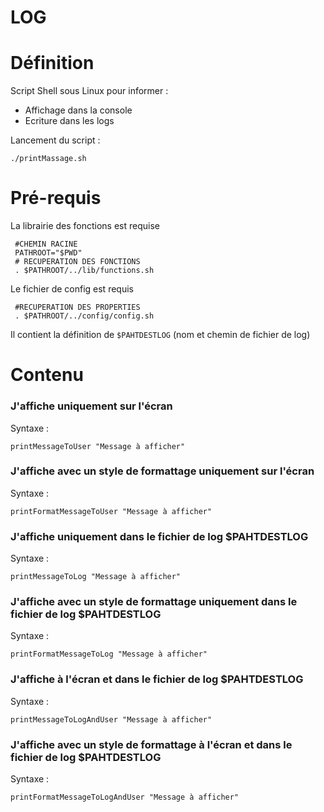 LOG
==========

# Définition
Script Shell sous Linux pour informer :
  - Affichage dans la console
  - Ecriture dans les logs
 
Lancement du script :
 ```shell
 ./printMassage.sh
```
# Pré-requis
La librairie des fonctions est requise
```shell
 #CHEMIN RACINE
 PATHROOT="$PWD"
 # RECUPERATION DES FONCTIONS
 . $PATHROOT/../lib/functions.sh
```
Le fichier de config est requis
```shell
 #RECUPERATION DES PROPERTIES
 . $PATHROOT/../config/config.sh
```
Il contient la définition de `$PAHTDESTLOG` (nom et chemin de fichier de log)

 


# Contenu
### J'affiche uniquement sur l'écran
Syntaxe  :
```shell
printMessageToUser "Message à afficher"
```

### J'affiche avec un style de formattage uniquement sur l'écran
Syntaxe  :
```shell
printFormatMessageToUser "Message à afficher"
```

### J'affiche uniquement dans le fichier de log $PAHTDESTLOG
Syntaxe  :
```shell
printMessageToLog "Message à afficher"
```

### J'affiche avec un style de formattage uniquement dans le fichier de log  $PAHTDESTLOG
Syntaxe  :
```shell
printFormatMessageToLog "Message à afficher"
```

### J'affiche à l'écran et dans le fichier de log $PAHTDESTLOG
Syntaxe  :
```shell
printMessageToLogAndUser "Message à afficher"
```

### J'affiche avec un style de formattage à l'écran et dans le fichier de log  $PAHTDESTLOG
Syntaxe  :
```shell
printFormatMessageToLogAndUser "Message à afficher"
```